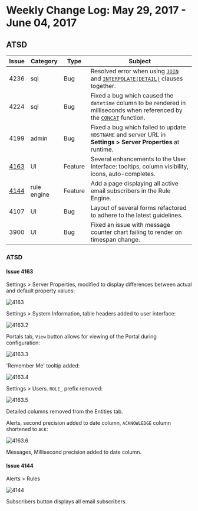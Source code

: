 # Weekly Change Log: May 29, 2017 - June 04, 2017

## ATSD

| Issue| Category    | Type    | Subject              |
|------|-------------|---------|----------------------|
| 4236 | sql | Bug | Resolved error when using [`JOIN`](../../sql#joins)  and [`INTERPOLATE(DETAIL)`](../../sql#interpolation) clauses together. |
| 4224 | sql | Bug | Fixed a bug which caused the `datetime` column to be rendered in milliseconds when referenced by the [`CONCAT`](../../sql#string-functions) function.|
| 4199 | admin | Bug | Fixed a bug which failed to update `HOSTNAME` and server URL in **Settings > Server Properties** at runtime. |
| [4163](#issue-4163) | UI | Feature | Several enhancements to the User Interface: tooltips, column visibility, icons, auto-completes. |
| [4144](#issue-4144) | rule engine | Feature | Add a page displaying all active email subscribers in the Rule Engine.|
| 4107 | UI | Bug | Layout of several forms refactored to adhere to the latest guidelines. |
| 3900 | UI | Bug | Fixed an issue with message counter chart failing to render on timespan change. |

### ATSD

#### Issue 4163

Settings > Server Properties, modified to display differences between actual and default property values:

![4163](./Images/4163.1.png)

Settings > System Information, table headers added to user interface:

![4163.2](./Images/4163.2.png)

Portals tab, `View` button allows for viewing of the Portal during configuration:

![4163.3](./Images/4163.3.1.png)

'Remember Me' tooltip added:

![4163.4](./Images/4163.4.png)

Settings > Users. `ROLE_` prefix removed:

![4163.5](./Images/4163.5.png)

Detailed columns removed from the Entities tab.

Alerts, second precision added to date column, `ACKNOWLEDGE` column shortened to `ACK`:

![4163.6](./Images/4163.6.png)

Messages, Millisecond precision added to date column.

#### Issue 4144

Alerts > Rules

![4144](./Images/4144.png)

Subscribers button displays all email subscribers.